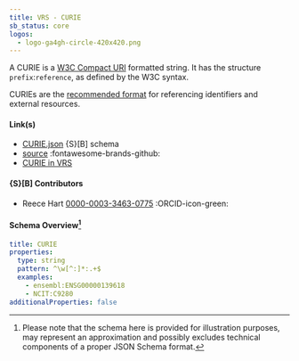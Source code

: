 ```yaml
---
title: VRS - CURIE
sb_status: core
logos:
  - logo-ga4gh-circle-420x420.png
---
```


A CURIE is a [W3C Compact URI](https://www.w3.org/TR/curie/) formatted string.
It has the structure `prefix`:`reference`, as defined by the W3C syntax.

<!--more-->

CURIEs are the [recommended format](/standards-recommendations/#identifiers-and-curies) for referencing identifiers and external
resources.

#### Link(s)

* [CURIE.json](/schema_files/json/VRS/CURIE.json) {S}[B] schema
* [source](https://github.com/ga4gh/vrs/tree/main) :fontawesome-brands-github:
* [CURIE in VRS](https://vrs.ga4gh.org/en/stable/terms_and_model.html#curie)

#### {S}[B] Contributors

* Reece Hart [0000-0003-3463-0775](https://orcid.org/0000-0003-3463-0775) :ORCID-icon-green:

#### Schema Overview[^1]

<!--schema_block_start-->
```yaml
title: CURIE
properties:
  type: string
  pattern: ^\w[^:]*:.+$
  examples:
    - ensembl:ENSG00000139618
    - NCIT:C9280
additionalProperties: false
```
<!--schema_block_end-->

[^1]: Please note that the schema here is provided for illustration purposes,
may represent an approximation and possibly excludes technical components of a
proper JSON Schema format.
